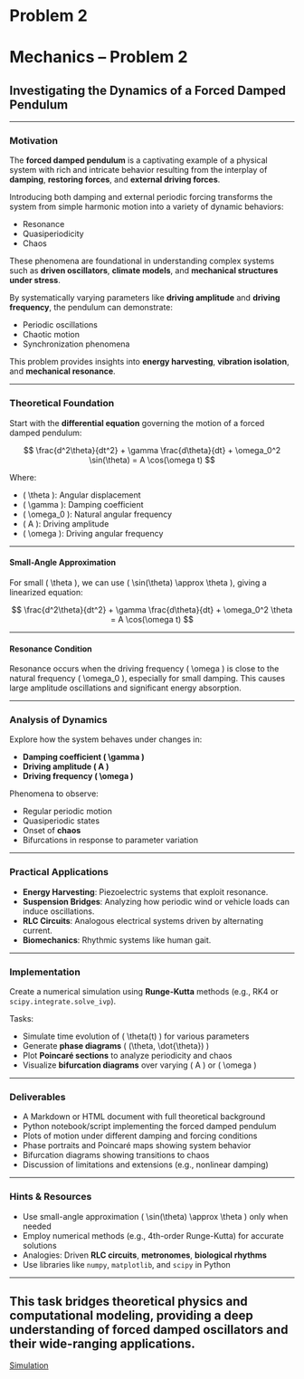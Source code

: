 # Problem 2
# Mechanics – Problem 2

## Investigating the Dynamics of a Forced Damped Pendulum

---

###  Motivation

The **forced damped pendulum** is a captivating example of a physical system with rich and intricate behavior resulting from the interplay of **damping**, **restoring forces**, and **external driving forces**.

Introducing both damping and external periodic forcing transforms the system from simple harmonic motion into a variety of dynamic behaviors:

- Resonance  
- Quasiperiodicity  
- Chaos  

These phenomena are foundational in understanding complex systems such as **driven oscillators**, **climate models**, and **mechanical structures under stress**.

By systematically varying parameters like **driving amplitude** and **driving frequency**, the pendulum can demonstrate:

- Periodic oscillations  
- Chaotic motion  
- Synchronization phenomena  

This problem provides insights into **energy harvesting**, **vibration isolation**, and **mechanical resonance**.

---

###  Theoretical Foundation

Start with the **differential equation** governing the motion of a forced damped pendulum:

$$
\frac{d^2\theta}{dt^2} + \gamma \frac{d\theta}{dt} + \omega_0^2 \sin(\theta) = A \cos(\omega t)
$$

Where:

- \( \theta \): Angular displacement  
- \( \gamma \): Damping coefficient  
- \( \omega_0 \): Natural angular frequency  
- \( A \): Driving amplitude  
- \( \omega \): Driving angular frequency  

---

####  Small-Angle Approximation

For small \( \theta \), we can use \( \sin(\theta) \approx \theta \), giving a linearized equation:

$$
\frac{d^2\theta}{dt^2} + \gamma \frac{d\theta}{dt} + \omega_0^2 \theta = A \cos(\omega t)
$$

---

####  Resonance Condition

Resonance occurs when the driving frequency \( \omega \) is close to the natural frequency \( \omega_0 \), especially for small damping. This causes large amplitude oscillations and significant energy absorption.

---

###  Analysis of Dynamics

Explore how the system behaves under changes in:

- **Damping coefficient \( \gamma \)**  
- **Driving amplitude \( A \)**  
- **Driving frequency \( \omega \)**  

Phenomena to observe:

- Regular periodic motion  
- Quasiperiodic states  
- Onset of **chaos**  
- Bifurcations in response to parameter variation  

---

###  Practical Applications

- **Energy Harvesting**: Piezoelectric systems that exploit resonance.  
- **Suspension Bridges**: Analyzing how periodic wind or vehicle loads can induce oscillations.  
- **RLC Circuits**: Analogous electrical systems driven by alternating current.  
- **Biomechanics**: Rhythmic systems like human gait.

---

###  Implementation

Create a numerical simulation using **Runge-Kutta** methods (e.g., RK4 or `scipy.integrate.solve_ivp`).

Tasks:

- Simulate time evolution of \( \theta(t) \) for various parameters  
- Generate **phase diagrams** \( (\theta, \dot{\theta}) \)  
- Plot **Poincaré sections** to analyze periodicity and chaos  
- Visualize **bifurcation diagrams** over varying \( A \) or \( \omega \)

---

###  Deliverables

-  A Markdown or HTML document with full theoretical background  
-  Python notebook/script implementing the forced damped pendulum  
-  Plots of motion under different damping and forcing conditions  
-  Phase portraits and Poincaré maps showing system behavior  
-  Bifurcation diagrams showing transitions to chaos  
-  Discussion of limitations and extensions (e.g., nonlinear damping)

---

###  Hints & Resources

- Use small-angle approximation \( \sin(\theta) \approx \theta \) only when needed  
- Employ numerical methods (e.g., 4th-order Runge-Kutta) for accurate solutions  
- Analogies: Driven **RLC circuits**, **metronomes**, **biological rhythms**  
- Use libraries like `numpy`, `matplotlib`, and `scipy` in Python

---

This task bridges **theoretical physics** and **computational modeling**, providing a deep understanding of **forced damped oscillators** and their wide-ranging applications.
---

[Simulation](Sim2.html)